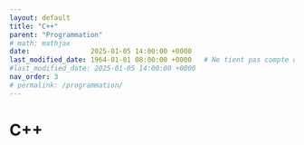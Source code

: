 ```yaml
---
layout: default
title: "C++"
parent: "Programmation"
# math: mathjax
date:               2025-01-05 14:00:00 +0000
last_modified_date: 1964-01-01 08:00:00 +0000   # Ne tient pas compte de cette page dans les pages récemment mises à jour
#last_modified_date: 2025-01-05 14:00:00 +0000
nav_order: 3
# permalink: /programmation/
---
```


# C++
